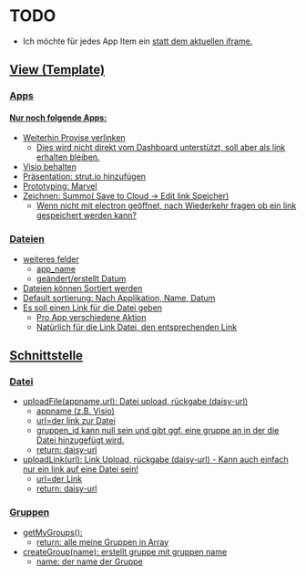 # TODO

* Ich möchte für jedes App Item ein <a href=„url_to_app“ target=„blank“> statt dem aktuellen iframe.

## View (Template)

### Apps

#### Nur noch folgende Apps:
* Weiterhin Provise verlinken
  * Dies wird nicht direkt vom Dashboard unterstützt, soll aber als link erhalten bleiben.
* Visio behalten
* Präsentation: strut.io hinzufügen
* Prototyping: Marvel
* Zeichnen: Summo( Save to Cloud -> Edit link Speicher)
  * Wenn nicht mit electron geöffnet, nach Wiederkehr fragen ob ein link gespeichert werden kann?

### Dateien
* weiteres felder
  * app_name
  * geändert/erstellt Datum
* Dateien können Sortiert werden
* Default sortierung: Nach Applikation, Name, Datum
* Es soll einen Link für die Datei geben
  * Pro App verschiedene Aktion
  * Natürlich für die Link Datei, den entsprechenden Link


## Schnittstelle

### Datei
* uploadFile(appname,url): Datei upload, rückgabe (daisy-url)
  * appname (z.B. Visio)
  * url=der link zur Datei
  * gruppen_id kann null sein und gibt ggf. eine gruppe an in der die Datei hinzugefügt wird.
  * return: daisy-url
* uploadLink(url): Link Upload, rückgabe (daisy-url) - Kann auch einfach nur ein link auf eine Datei sein!
  * url=der Link
  * return: daisy-url

### Gruppen
* getMyGroups():
  * return: alle meine Gruppen in Array
* createGroup(name): erstellt gruppe mit gruppen name
  * name: der name der Gruppe
